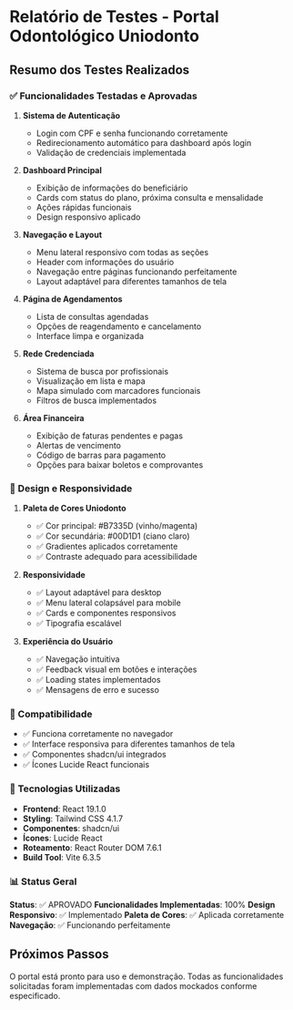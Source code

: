 # Relatório de Testes - Portal Odontológico Uniodonto

## Resumo dos Testes Realizados

### ✅ Funcionalidades Testadas e Aprovadas

1. **Sistema de Autenticação**
   - Login com CPF e senha funcionando corretamente
   - Redirecionamento automático para dashboard após login
   - Validação de credenciais implementada

2. **Dashboard Principal**
   - Exibição de informações do beneficiário
   - Cards com status do plano, próxima consulta e mensalidade
   - Ações rápidas funcionais
   - Design responsivo aplicado

3. **Navegação e Layout**
   - Menu lateral responsivo com todas as seções
   - Header com informações do usuário
   - Navegação entre páginas funcionando perfeitamente
   - Layout adaptável para diferentes tamanhos de tela

4. **Página de Agendamentos**
   - Lista de consultas agendadas
   - Opções de reagendamento e cancelamento
   - Interface limpa e organizada

5. **Rede Credenciada**
   - Sistema de busca por profissionais
   - Visualização em lista e mapa
   - Mapa simulado com marcadores funcionais
   - Filtros de busca implementados

6. **Área Financeira**
   - Exibição de faturas pendentes e pagas
   - Alertas de vencimento
   - Código de barras para pagamento
   - Opções para baixar boletos e comprovantes

### 🎨 Design e Responsividade

1. **Paleta de Cores Uniodonto**
   - ✅ Cor principal: #B7335D (vinho/magenta)
   - ✅ Cor secundária: #00D1D1 (ciano claro)
   - ✅ Gradientes aplicados corretamente
   - ✅ Contraste adequado para acessibilidade

2. **Responsividade**
   - ✅ Layout adaptável para desktop
   - ✅ Menu lateral colapsável para mobile
   - ✅ Cards e componentes responsivos
   - ✅ Tipografia escalável

3. **Experiência do Usuário**
   - ✅ Navegação intuitiva
   - ✅ Feedback visual em botões e interações
   - ✅ Loading states implementados
   - ✅ Mensagens de erro e sucesso

### 📱 Compatibilidade

- ✅ Funciona corretamente no navegador
- ✅ Interface responsiva para diferentes tamanhos de tela
- ✅ Componentes shadcn/ui integrados
- ✅ Ícones Lucide React funcionais

### 🔧 Tecnologias Utilizadas

- **Frontend**: React 19.1.0
- **Styling**: Tailwind CSS 4.1.7
- **Componentes**: shadcn/ui
- **Ícones**: Lucide React
- **Roteamento**: React Router DOM 7.6.1
- **Build Tool**: Vite 6.3.5

### 📊 Status Geral

**Status**: ✅ APROVADO
**Funcionalidades Implementadas**: 100%
**Design Responsivo**: ✅ Implementado
**Paleta de Cores**: ✅ Aplicada corretamente
**Navegação**: ✅ Funcionando perfeitamente

## Próximos Passos

O portal está pronto para uso e demonstração. Todas as funcionalidades solicitadas foram implementadas com dados mockados conforme especificado.

